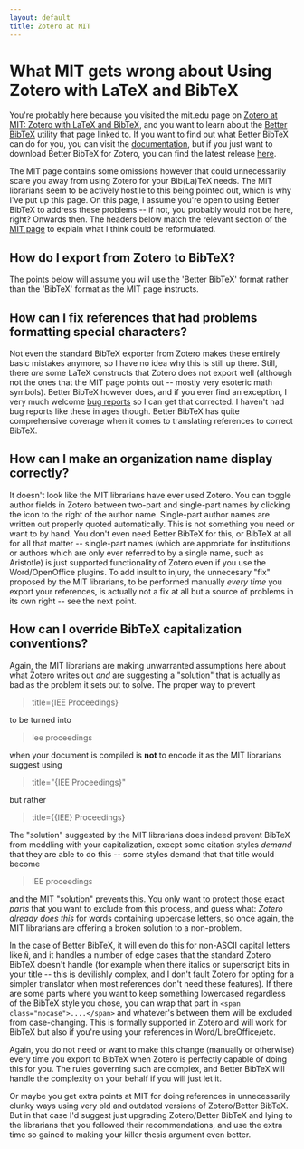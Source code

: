 ```yaml
---
layout: default
title: Zotero at MIT
---
```


# What MIT gets wrong about Using Zotero with LaTeX and BibTeX

You're probably here because you visited the mit.edu page on [Zotero at MIT: Zotero with LaTeX and
BibTeX](http://libguides.mit.edu/c.php?g=176000&p=1159208), and you want to learn about the [Better
BibTeX](https://github.com/retorquere/zotero-better-bibtex/wiki) utility that page linked to. If you want to find out what
Better BibTeX can do for you, you can visit the
[documentation](https://github.com/retorquere/zotero-better-bibtex/wiki), but if you just want to download Better BibTeX
for Zotero, you can find the latest release [here](https://github.com/retorquere/zotero-better-bibtex/releases/latest).

The MIT page contains some omissions however that could unnecessarily scare you away from using Zotero for your Bib(La)TeX
needs. The MIT librarians seem to be actively hostile to this being pointed out, which is why I've put up this page. On
this page, I assume you're open to using Better BibTeX to address these problems -- if not, you probably would not be
here, right? Onwards then. The headers below match the relevant section of the [MIT
page](http://libguides.mit.edu/c.php?g=176000&p=1159208) to explain what I think could be reformulated.

## How do I export from Zotero to BibTeX?

The points below will assume you will use the 'Better BibTeX' format rather than the 'BibTeX' format as the MIT page
instructs.

## How can I fix references that had problems formatting special characters?

Not even the standard BibTeX exporter from Zotero makes these entirely basic mistakes anymore, so I have no idea why
this is still up there. Still, there *are* some LaTeX constructs that Zotero does not export well (although not the ones
that the MIT page points out -- mostly very esoteric math symbols). Better BibTeX however does, and if you ever find an
exception, I very much welcome [bug reports](https://github.com/retorquere/zotero-better-bibtex/issues) so I can get
that corrected. I haven't had bug reports like these in ages though. Better BibTeX has quite comprehensive coverage when
it comes to translating references to correct BibTeX.

## How can I make an organization name display correctly?

It doesn't look like the MIT librarians have ever used Zotero. You can toggle author fields in Zotero between two-part
and single-part names by clicking the icon to the right of the author name. Single-part author names are written out
properly quoted automatically. This is not something you need or want to by hand. You don't even need Better BibTeX for
this, or BibTeX at all for all that matter -- single-part names (which are approriate for institutions or authors which
are only ever referred to by a single name, such as Aristotle) is just supported functionality of Zotero even if you use
the Word/OpenOffice plugins. To add insult to injury, the unnecesary "fix" proposed by the MIT librarians, to be
performed manually *every time* you export your references, is actually not a fix at all but a source of problems in its own
right -- see the next point.

## How can I override BibTeX capitalization conventions?

Again, the MIT librarians are making unwarranted assumptions here about what Zotero writes out *and* are suggesting a
"solution" that is actually as bad as the problem it sets out to solve. The proper way to prevent

> title={IEE Proceedings}

to be turned into

> Iee proceedings

when your document is compiled is **not** to encode it as the MIT librarians suggest using

> title="{IEE Proceedings}"

but rather

> title=\{\{IEE\} Proceedings\}

The "solution" suggested by the MIT librarians does indeed prevent BibTeX from meddling with your capitalization, except
some citation styles *demand* that they are able to do this -- some styles demand that that title would become

> IEE proceedings

and the MIT "solution" prevents this. You only want to protect those exact *parts* that you want to exclude from this
process, and guess what: *Zotero already does this* for words containing uppercase letters, so once again, the MIT
librarians are offering a broken solution to a non-problem.

In the case of Better BibTeX, it will even do this for non-ASCII capital letters like `Ñ`, and it handles a number of
edge cases that the standard Zotero BibTeX doesn't handle (for example when there italics or superscript bits in your
title -- this is devilishly complex, and I don't fault Zotero for opting for a simpler translator when most references
don't need these features). If there are some parts where you want to keep something lowercased regardless of the
BibTeX style you chose, you can wrap that part in `<span class="nocase">....</span>` and whatever's between them will be
excluded from case-changing. This is formally supported in Zotero and will work for BibTeX but also if you're using your
references in Word/LibreOffice/etc.

Again, you do not need or want to make this change (manually or otherwise) every time you export to BibTeX when Zotero is perfectly
capable of doing this for you. The rules governing such are complex, and Better BibTeX will handle the complexity
on your behalf if you will just let it.

Or maybe you get extra points at MIT for doing references in unnecessarily clunky ways using very old and outdated
versions of Zotero/Better BibTeX. But in that case I'd suggest just upgrading Zotero/Better BibTeX and lying to the
librarians that you followed their recommendations, and use the extra time so gained to making your killer thesis
argument even better.
